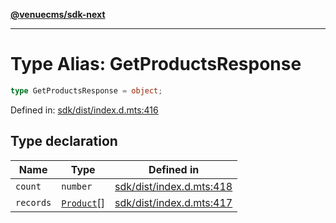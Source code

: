 [**@venuecms/sdk-next**](../Index.md)

***

# Type Alias: GetProductsResponse

```ts
type GetProductsResponse = object;
```

Defined in: [sdk/dist/index.d.mts:416](https://github.com/venuecms/sdk/blob/9df621babf2d64de41bd45733e16986e94017e8a/packages/sdk/dist/index.d.mts#L416)

## Type declaration

| Name | Type | Defined in |
| ------ | ------ | ------ |
| <a id="count"></a> `count` | `number` | [sdk/dist/index.d.mts:418](https://github.com/venuecms/sdk/blob/9df621babf2d64de41bd45733e16986e94017e8a/packages/sdk/dist/index.d.mts#L418) |
| <a id="records"></a> `records` | [`Product`](Product.md)[] | [sdk/dist/index.d.mts:417](https://github.com/venuecms/sdk/blob/9df621babf2d64de41bd45733e16986e94017e8a/packages/sdk/dist/index.d.mts#L417) |
